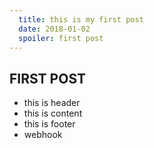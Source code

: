 ```yaml
---
  title: this is my first post
  date: 2018-01-02
  spoiler: first post
---
```


## FIRST POST

* this is header
* this is content
* this is footer
* webhook